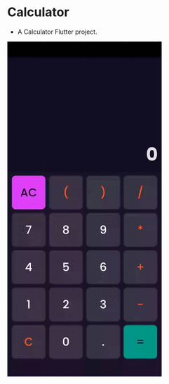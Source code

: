 # Calculator

* A Calculator Flutter project.

 ![](https://github.com/stp2003/Calculator-Flutter/blob/master/lib/output/calculator_demo.gif)

